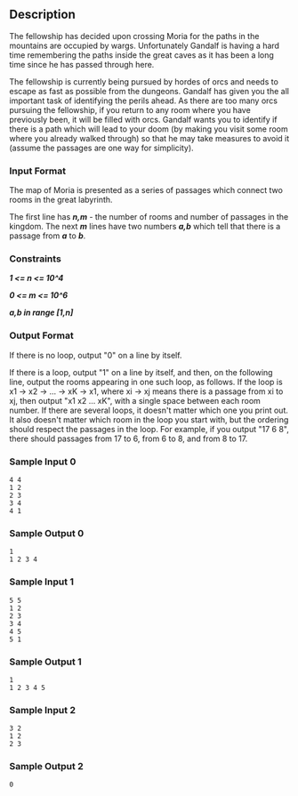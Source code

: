 ## Description

The fellowship has decided upon crossing Moria for the paths in the mountains are occupied by wargs. Unfortunately Gandalf is having a hard time remembering the paths inside the great caves as it has been a long time since he has passed through here.

The fellowship is currently being pursued by hordes of orcs and needs to escape as fast as possible from the dungeons. Gandalf has given you the all important task of identifying the perils ahead. As there are too many orcs pursuing the fellowship, if you return to any room where you have previously been, it will be filled with orcs. Gandalf wants you to identify if there is a path which will lead to your doom (by making you visit some room where you already walked through) so that he may take measures to avoid it (assume the passages are one way for simplicity).

### Input Format

The map of Moria is presented as a series of passages which connect two rooms in the great labyrinth.

The first line has ***n,m*** - the number of rooms and number of passages in the kingdom. The next ***m*** lines have two numbers ***a,b*** which tell that there is a passage from ***a*** to ***b***.

### Constraints

***1 <= n <= 10^4***

***0 <= m <= 10^6***

***a,b in range [1,n]***

### Output Format

If there is no loop, output "0" on a line by itself.

If there is a loop, output "1" on a line by itself, and then, on the following line, output the rooms appearing in one such loop, as follows. If the loop is x1 -> x2 -> ... -> xK -> x1, where xi -> xj means there is a passage from xi to xj, then output "x1 x2 ... xK", with a single space between each room number. If there are several loops, it doesn't matter which one you print out. It also doesn't matter which room in the loop you start with, but the ordering should respect the passages in the loop. For example, if you output "17 6 8", there should passages from 17 to 6, from 6 to 8, and from 8 to 17.

### Sample Input 0

```
4 4
1 2
2 3
3 4
4 1
```

### Sample Output 0

```
1
1 2 3 4
```

### Sample Input 1

```
5 5
1 2
2 3
3 4
4 5
5 1
```

### Sample Output 1

```
1
1 2 3 4 5
```

### Sample Input 2

```
3 2
1 2
2 3
```

### Sample Output 2

```
0
```
